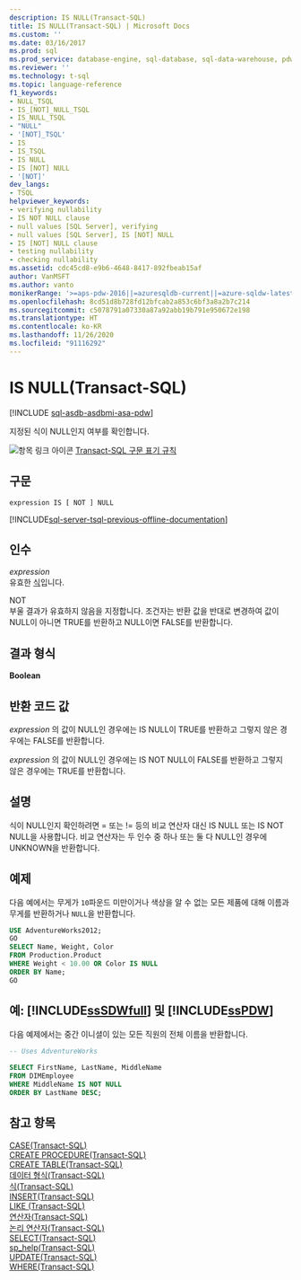 ```yaml
---
description: IS NULL(Transact-SQL)
title: IS NULL(Transact-SQL) | Microsoft Docs
ms.custom: ''
ms.date: 03/16/2017
ms.prod: sql
ms.prod_service: database-engine, sql-database, sql-data-warehouse, pdw
ms.reviewer: ''
ms.technology: t-sql
ms.topic: language-reference
f1_keywords:
- NULL_TSQL
- IS_[NOT]_NULL_TSQL
- IS_NULL_TSQL
- "NULL"
- '[NOT]_TSQL'
- IS
- IS_TSQL
- IS NULL
- IS [NOT] NULL
- '[NOT]'
dev_langs:
- TSQL
helpviewer_keywords:
- verifying nullability
- IS NOT NULL clause
- null values [SQL Server], verifying
- null values [SQL Server], IS [NOT] NULL
- IS [NOT] NULL clause
- testing nullability
- checking nullability
ms.assetid: cdc45cd8-e9b6-4648-8417-892fbeab15af
author: VanMSFT
ms.author: vanto
monikerRange: '>=aps-pdw-2016||=azuresqldb-current||=azure-sqldw-latest||>=sql-server-2016||=sqlallproducts-allversions||>=sql-server-linux-2017||=azuresqldb-mi-current'
ms.openlocfilehash: 8cd51d8b728fd12bfcab2a853c6bf3a8a2b7c214
ms.sourcegitcommit: c5078791a07330a87a92abb19b791e950672e198
ms.translationtype: HT
ms.contentlocale: ko-KR
ms.lasthandoff: 11/26/2020
ms.locfileid: "91116292"
---
```

# <a name="is-null-transact-sql"></a>IS NULL(Transact-SQL)
[!INCLUDE [sql-asdb-asdbmi-asa-pdw](../../includes/applies-to-version/sql-asdb-asdbmi-asa-pdw.md)]

  지정된 식이 NULL인지 여부를 확인합니다.  
  
 ![항목 링크 아이콘](../../database-engine/configure-windows/media/topic-link.gif "항목 링크 아이콘") [Transact-SQL 구문 표기 규칙](../../t-sql/language-elements/transact-sql-syntax-conventions-transact-sql.md)  
  
## <a name="syntax"></a>구문  
  
```syntaxsql
expression IS [ NOT ] NULL  
```  
  
[!INCLUDE[sql-server-tsql-previous-offline-documentation](../../includes/sql-server-tsql-previous-offline-documentation.md)]

## <a name="arguments"></a>인수
 *expression*  
 유효한 [식](../../t-sql/language-elements/expressions-transact-sql.md)입니다.  
  
 NOT  
 부울 결과가 유효하지 않음을 지정합니다. 조건자는 반환 값을 반대로 변경하여 값이 NULL이 아니면 TRUE를 반환하고 NULL이면 FALSE를 반환합니다.  
  
## <a name="result-types"></a>결과 형식  
 **Boolean**  
  
## <a name="return-code-values"></a>반환 코드 값  
 *expression* 의 값이 NULL인 경우에는 IS NULL이 TRUE를 반환하고 그렇지 않은 경우에는 FALSE를 반환합니다.  
  
 *expression* 의 값이 NULL인 경우에는 IS NOT NULL이 FALSE를 반환하고 그렇지 않은 경우에는 TRUE를 반환합니다.  
  
## <a name="remarks"></a>설명  
 식이 NULL인지 확인하려면 = 또는 != 등의 비교 연산자 대신 IS NULL 또는 IS NOT NULL을 사용합니다. 비교 연산자는 두 인수 중 하나 또는 둘 다 NULL인 경우에 UNKNOWN을 반환합니다.  
  
## <a name="examples"></a>예제  
 다음 예에서는 무게가 `10`파운드 미만이거나 색상을 알 수 없는 모든 제품에 대해 이름과 무게를 반환하거나 `NULL`을 반환합니다.  
  
```sql
USE AdventureWorks2012;  
GO  
SELECT Name, Weight, Color  
FROM Production.Product  
WHERE Weight < 10.00 OR Color IS NULL  
ORDER BY Name;  
GO  
```  
  
## <a name="examples-sssdwfull-and-sspdw"></a>예: [!INCLUDE[ssSDWfull](../../includes/sssdwfull-md.md)] 및 [!INCLUDE[ssPDW](../../includes/sspdw-md.md)]  
 다음 예제에서는 중간 이니셜이 있는 모든 직원의 전체 이름을 반환합니다.  
  
```sql
-- Uses AdventureWorks  
  
SELECT FirstName, LastName, MiddleName  
FROM DIMEmployee  
WHERE MiddleName IS NOT NULL  
ORDER BY LastName DESC;  
```  
  
## <a name="see-also"></a>참고 항목  
 [CASE&#40;Transact-SQL&#41;](../../t-sql/language-elements/case-transact-sql.md)   
 [CREATE PROCEDURE&#40;Transact-SQL&#41;](../../t-sql/statements/create-procedure-transact-sql.md)   
 [CREATE TABLE&#40;Transact-SQL&#41;](../../t-sql/statements/create-table-transact-sql.md)   
 [데이터 형식&#40;Transact-SQL&#41;](../../t-sql/data-types/data-types-transact-sql.md)   
 [식&#40;Transact-SQL&#41;](../../t-sql/language-elements/expressions-transact-sql.md)   
 [INSERT&#40;Transact-SQL&#41;](../../t-sql/statements/insert-transact-sql.md)   
 [LIKE &#40;Transact-SQL&#41;](../../t-sql/language-elements/like-transact-sql.md)   
 [연산자&#40;Transact-SQL&#41;](../../t-sql/language-elements/operators-transact-sql.md)   
 [논리 연산자&#40;Transact-SQL&#41;](../../t-sql/language-elements/logical-operators-transact-sql.md)   
 [SELECT&#40;Transact-SQL&#41;](../../t-sql/queries/select-transact-sql.md)   
 [sp_help&#40;Transact-SQL&#41;](../../relational-databases/system-stored-procedures/sp-help-transact-sql.md)   
 [UPDATE&#40;Transact-SQL&#41;](../../t-sql/queries/update-transact-sql.md)   
 [WHERE&#40;Transact-SQL&#41;](../../t-sql/queries/where-transact-sql.md)  
  
  

